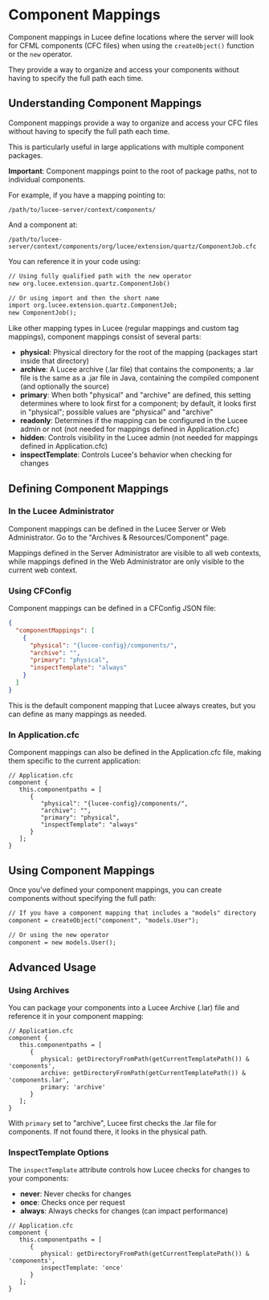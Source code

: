 <!--
{
  "title": "Component Mappings",
  "id": "mappings-component-mappings",
  "related": [
    "mappings-how-to-define-a-reg-mapping",
    "tag-application",
    "function-expandpath",
    "cookbook-application-context-set-mapping"
  ],
  "categories": [
    "application",
    "components",
    "server"
  ],
  "description": "How to define and use component mappings in Lucee.",
  "keywords": [
    "Component Mapping",
    "Classpath",
    "CFCs",
    "Application.cfc",
    "Lucee archive"
  ]
}
-->

# Component Mappings

Component mappings in Lucee define locations where the server will look for CFML components (CFC files) when using the `createObject()` function or the `new` operator. 

They provide a way to organize and access your components without having to specify the full path each time.

## Understanding Component Mappings

Component mappings provide a way to organize and access your CFC files without having to specify the full path each time. 

This is particularly useful in large applications with multiple component packages.

**Important**: Component mappings point to the root of package paths, not to individual components. 

For example, if you have a mapping pointing to:

```
/path/to/lucee-server/context/components/
```

And a component at:

```
/path/to/lucee-server/context/components/org/lucee/extension/quartz/ComponentJob.cfc
```

You can reference it in your code using:

```coldfusion
// Using fully qualified path with the new operator
new org.lucee.extension.quartz.ComponentJob()

// Or using import and then the short name
import org.lucee.extension.quartz.ComponentJob;
new ComponentJob();
```

Like other mapping types in Lucee (regular mappings and custom tag mappings), component mappings consist of several parts:

* **physical**: Physical directory for the root of the mapping (packages start inside that directory)
* **archive**: A Lucee archive (.lar file) that contains the components; a .lar file is the same as a .jar file in Java, containing the compiled component (and optionally the source)
* **primary**: When both "physical" and "archive" are defined, this setting determines where to look first for a component; by default, it looks first in "physical"; possible values are "physical" and "archive"
* **readonly**: Determines if the mapping can be configured in the Lucee admin or not (not needed for mappings defined in Application.cfc)
* **hidden**: Controls visibility in the Lucee admin (not needed for mappings defined in Application.cfc)
* **inspectTemplate**: Controls Lucee's behavior when checking for changes

## Defining Component Mappings

### In the Lucee Administrator

Component mappings can be defined in the Lucee Server or Web Administrator. Go to the "Archives & Resources/Component" page.

Mappings defined in the Server Administrator are visible to all web contexts, while mappings defined in the Web Administrator are only visible to the current web context.

### Using CFConfig

Component mappings can be defined in a CFConfig JSON file:

```json
{
  "componentMappings": [
    {
      "physical": "{lucee-config}/components/",
      "archive": "",
      "primary": "physical",
      "inspectTemplate": "always"
    }
  ]
}
```

This is the default component mapping that Lucee always creates, but you can define as many mappings as needed.

### In Application.cfc

Component mappings can also be defined in the Application.cfc file, making them specific to the current application:

```cfs
// Application.cfc
component {
   this.componentpaths = [
      {
         "physical": "{lucee-config}/components/",
         "archive": "",
         "primary": "physical",
         "inspectTemplate": "always"
      }
   ];
}
```

## Using Component Mappings

Once you've defined your component mappings, you can create components without specifying the full path:

```coldfusion
// If you have a component mapping that includes a "models" directory
component = createObject("component", "models.User");

// Or using the new operator
component = new models.User();
```

## Advanced Usage

### Using Archives

You can package your components into a Lucee Archive (.lar) file and reference it in your component mapping:

```cfs
// Application.cfc
component {
   this.componentpaths = [
      {
         physical: getDirectoryFromPath(getCurrentTemplatePath()) & 'components',
         archive: getDirectoryFromPath(getCurrentTemplatePath()) & 'components.lar',
         primary: 'archive'
      }
   ];
}
```

With `primary` set to "archive", Lucee first checks the .lar file for components. If not found there, it looks in the physical path.

### InspectTemplate Options

The `inspectTemplate` attribute controls how Lucee checks for changes to your components:

* **never**: Never checks for changes
* **once**: Checks once per request
* **always**: Always checks for changes (can impact performance)

```cfs
// Application.cfc
component {
   this.componentpaths = [
      {
         physical: getDirectoryFromPath(getCurrentTemplatePath()) & 'components',
         inspectTemplate: 'once'
      }
   ];
}
```
